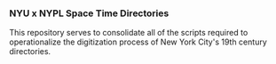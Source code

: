 ### NYU x NYPL Space Time Directories
This repository serves to consolidate all of the scripts required to operationalize the digitization process of New York City's 19th century directories.
